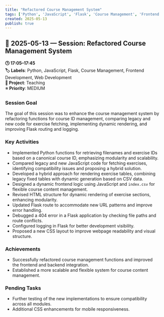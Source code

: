 ```yaml
---
title: "Refactored Course Management System"
tags: ['Python', 'JavaScript', 'Flask', 'Course Management', 'Frontend Development', 'Web Development']
created: 2025-05-13
publish: true
---
```


## 📅 2025-05-13 — Session: Refactored Course Management System

**🕒 17:05–17:45**  
**🏷️ Labels**: Python, JavaScript, Flask, Course Management, Frontend Development, Web Development  
**📂 Project**: Teaching  
**⭐ Priority**: MEDIUM  


### Session Goal
The goal of this session was to enhance the course management system by refactoring functions for course ID management, comparing legacy and new code for exercise fetching, implementing dynamic rendering, and improving Flask routing and logging.

### Key Activities
- Implemented Python functions for retrieving filenames and exercise IDs based on a canonical course ID, emphasizing modularity and scalability.
- Compared legacy and new JavaScript code for fetching exercises, identifying compatibility issues and proposing a hybrid solution.
- Developed a hybrid approach for rendering exercise tables, combining legacy fixed tables with dynamic generation based on CSV data.
- Designed a dynamic frontend logic using JavaScript and `index.csv` for flexible course content management.
- Revised HTML structure for dynamic rendering of exercise sections, enhancing modularity.
- Updated Flask route to accommodate new URL patterns and improve error handling.
- Debugged a 404 error in a Flask application by checking file paths and route conflicts.
- Configured logging in Flask for better development visibility.
- Proposed a new CSS layout to improve webpage readability and visual structure.

### Achievements
- Successfully refactored course management functions and improved the frontend and backend integration.
- Established a more scalable and flexible system for course content management.

### Pending Tasks
- Further testing of the new implementations to ensure compatibility across all modules.
- Additional CSS enhancements for mobile responsiveness.
